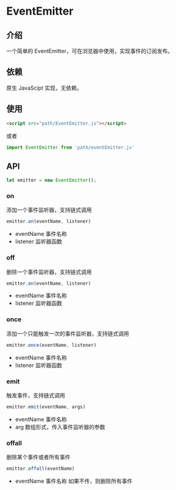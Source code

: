 # EventEmitter

## 介绍

一个简单的 EventEmitter，可在浏览器中使用，实现事件的订阅发布。

## 依赖

原生 JavaScipt 实现，无依赖。

## 使用

```html
<script src="path/EventEmitter.js"></script>
```

或者

```js
import EventEmitter from 'path/eventEmitter.js'
```

## API

```js
let emitter = new EventEmitter();
```

### on

添加一个事件监听器，支持链式调用

```js
emitter.on(eventName, listener)
```

* eventName 事件名称
* listener 监听器函数

### off

删除一个事件监听器，支持链式调用

```js
emitter.on(eventName, listener)
```

* eventName 事件名称
* listener 监听器函数

### once

添加一个只能触发一次的事件监听器，支持链式调用

```js
emitter.once(eventName, listener)
```

* eventName 事件名称
* listener 监听器函数

### emit

触发事件，支持链式调用

```js
emitter.emit(eventName, args)
```

* eventName 事件名称
* arg 数组形式，传入事件监听器的参数

### offall

删除某个事件或者所有事件

```js
emitter.offall(eventName)
```

* eventName 事件名称 如果不传，则删除所有事件
